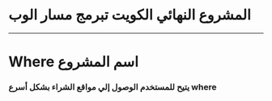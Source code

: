 # المشروع النهائي الكويت تبرمج مسار الوب

***
# Where اسم المشروع 
### يتيح للمستخدم الوصول إلي مواقع الشراء بشكل أسرع where 

